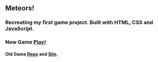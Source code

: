 ## Meteors!

### Recreating my first game project. Built with HTML, CSS and JavaScript. 
### New Game [Play!](https://ericvargas.github.io/meteors/)
#### Old Game [Repo](https://github.com/ericVargas/asteroids) and [Site](https://ericvargas.github.io/asteroids/).
 